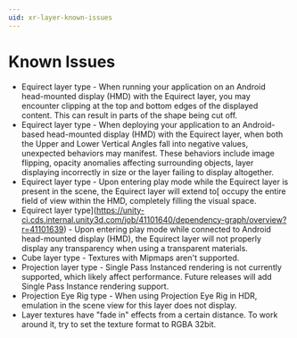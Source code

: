 ```yaml
---
uid: xr-layer-known-issues
---
```


# Known Issues

* Equirect layer type - When running your application on an Android head-mounted display (HMD) with the Equirect layer, you may encounter clipping at the top and bottom edges of the displayed content. This can result in parts of the shape being cut off.
* Equirect layer type - When deploying your application to an Android-based head-mounted display (HMD) with the Equirect layer, when both the Upper and Lower Vertical Angles fall into negative values, unexpected behaviors may manifest. These behaviors include image flipping, opacity anomalies affecting surrounding objects, layer displaying incorrectly in size or the layer failing to display altogether.
* Equirect layer type - Upon entering play mode while the Equirect layer is present in the scene, the Equirect layer will extend to[ occupy the entire field of view within the HMD, completely filling the visual space.
* Equirect layer type](https://unity-ci.cds.internal.unity3d.com/job/41101640/dependency-graph/overview?r=41101639) - Upon entering play mode while connected to Android head-mounted display (HMD), the Equirect layer will not properly display any transparency when using a transparent materials.  
* Cube layer type - Textures with Mipmaps aren't supported.
* Projection layer type - Single Pass Instanced rendering is not currently supported, which likely affect performance. Future releases will add Single Pass Instance rendering support.
* Projection Eye Rig type - When using Projection Eye Rig in HDR, emulation in the scene view for this layer does not display.
* Layer textures have "fade in" effects from a certain distance. To work around it, try to set the texture format to RGBA 32bit.